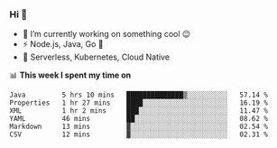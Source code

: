 ### Hi 👋

<!--
**nodejh/nodejh** is a ✨ _special_ ✨ repository because its `README.md` (this file) appears on your GitHub profile.

Here are some ideas to get you started:

- 🔭 I’m currently working on ...
- 🌱 I’m currently learning ...
- 👯 I’m looking to collaborate on ...
- 🤔 I’m looking for help with ...
- 💬 Ask me about ...
- 📫 How to reach me: ...
- 😄 Pronouns: ...
- ⚡ Fun fact: ...
-->

- 🔭 I’m currently working on something cool :wink:
- ⚡ Node.js, Java, Go :thought_balloon:
- 🤖 Serverless, Kubernetes, Cloud Native

📊 **This week I spent my time on**

<!--START_SECTION:waka-->

```text
Java         5 hrs 10 mins   ██████████████▒░░░░░░░░░░   57.14 %
Properties   1 hr 27 mins    ████░░░░░░░░░░░░░░░░░░░░░   16.19 %
XML          1 hr 2 mins     ███░░░░░░░░░░░░░░░░░░░░░░   11.47 %
YAML         46 mins         ██░░░░░░░░░░░░░░░░░░░░░░░   08.62 %
Markdown     13 mins         ▓░░░░░░░░░░░░░░░░░░░░░░░░   02.54 %
CSV          12 mins         ▓░░░░░░░░░░░░░░░░░░░░░░░░   02.31 %
```

<!--END_SECTION:waka-->


<!--
:traffic_light: **Visitors**

![visitors](https://visitor-badge.glitch.me/badge?page_id=nodejh.nodejh)
-->
